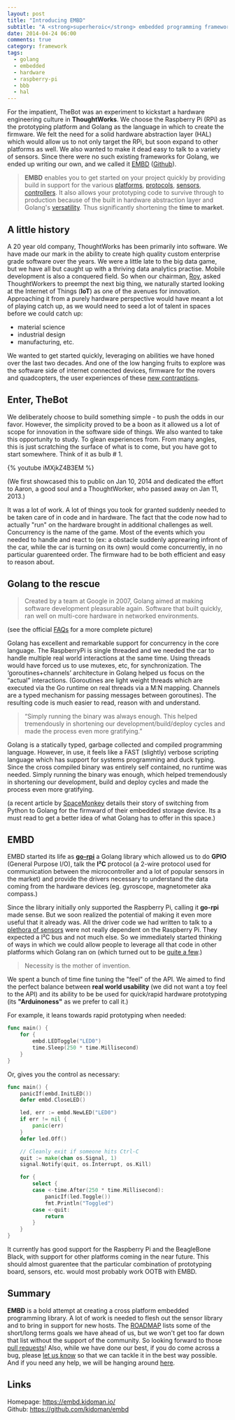 ```yaml
---
layout: post
title: "Introducing EMBD"
subtitle: "A <strong>superheroic</strong> embedded programming framework"
date: 2014-04-24 06:00
comments: true
category: framework
tags:
  - golang
  - embedded
  - hardware
  - raspberry-pi
  - bbb
  - hal
---
```


For the impatient, TheBot was an experiment to kickstart a hardware engineering culture in **ThoughtWorks**. We choose the Raspberry Pi (RPi) as the prototyping platform and Golang as the language in which to create the firmware. We felt the need for a solid hardware abstraction layer (HAL) which would allow us to not only target the RPi, but soon expand to other platforms as well. We also wanted to make it dead easy to talk to a variety of sensors. Since there were no such existing frameworks for Golang, we ended up writing our own, and we called it [EMBD](https://embd.kidoman.io/) ([Github](https://github.com/kidoman/embd)). 

> **EMBD** enables you to get started on your project quickly by providing build in support for the various [platforms](https://github.com/kidoman/embd#platforms-supported), [protocols](https://github.com/kidoman/embd#protocols-supported), [sensors](https://github.com/kidoman/embd#sensors-supported), [controllers](https://github.com/kidoman/embd#controllers). It also allows your prototyping code to survive through to production because of the built in hardware abstraction layer and Golang's [versatility](https://github.com/kidoman/embd/wiki/Why-Go). Thus significantly shortening the **time to market**.

## A little history

A 20 year old company, ThoughtWorks has been primarily into software. We have made our mark in the ability to create high quality custom enterprise grade software over the years. We were a little late to the big data game, but we have all but caught up with a thriving data analytics practise. Mobile development is also a conquered field. So when our chairman, [Roy](http://en.wikipedia.org/wiki/Neville_Roy_Singham), asked ThoughtWorkers to preempt the next big thing, we naturally started looking at the Internet of Things (**IoT**) as one of the avenues for innovation. Approaching it from a purely hardware perspective would have meant a lot of playing catch up, as we would need to seed a lot of talent in spaces before we could catch up:

* material science
* industrial design
* manufacturing, etc.

We wanted to get started quickly, leveraging on abilities we have honed over the last two decades. And one of the low hanging fruits to explore was the software side of internet connected devices, firmware for the rovers and quadcopters, the user experiences of these [new contraptions](https://nest.com/thermostat/life-with-nest-thermostat/).

## Enter, TheBot

We deliberately choose to build something simple - to push the odds in our favor. However, the simplicity proved to be a boon as it allowed us a lot of scope for innovation in the software side of things. We also wanted to take this opportunity to study. To glean experiences from. From many angles, this is just scratching the surface of what is to come, but you have got to start somewhere. Think of it as bulb # 1.

{% youtube iMXjkZ4B3EM %}

(We first showcased this to public on Jan 10, 2014 and dedicated the effort to Aaron, a good soul and a ThoughtWorker, who passed away on Jan 11, 2013.)

It was a lot of work. A lot of things you took for granted suddenly needed to be taken care of in code and in hardware. The fact that the code now had to actually "run" on the hardware brought in additional challenges as well. Concurrency is the name of the game. Most of the events which you needed to handle and react to (ex: a obstacle suddenly apprearing infront of the car, while the car is turning on its own) would come concurrently, in no particular guarenteed order. The firmware had to be both efficient and easy to reason about.

## Golang to the rescue

> Created by a team at Google in 2007, Golang aimed at making software development pleasurable again. Software that built quickly, ran well on multi-core hardware in networked environments.

(see the official [FAQs](http://golang.org/doc/faq#What_is_the_purpose_of_the_project) for a more complete picture)

Golang has excellent and remarkable support for concurrency in the core language. The RaspberryPi is single threaded and we needed the car to handle multiple real world interactions at the same time. Using threads would have forced us to use mutexes, etc, for synchronization. The ‘goroutines+channels’ architecture in Golang helped us focus on the “actual” interactions. (Goroutines are light weight threads which are executed via the Go runtime on real threads via a M:N mapping. Channels are a typed mechanism for passing messages between goroutines). The resulting code is much easier to read, reason with and understand.

> “Simply running the binary was always enough. This helped tremendously in shortening our development/build/deploy cycles and made the process even more gratifying.”

Golang is a statically typed, garbage collected and compiled programming language. However, in use, it feels like a FAST (slightly) verbose scripting language which has support for systems programming and duck typing. Since the cross compiled binary was entirely self contained, no runtime was needed. Simply running the binary was enough, which helped tremendously in shortening our development, build and deploy cycles and made the process even more gratifying.

(a recent article by [SpaceMonkey](https://www.spacemonkey.com/blog/posts/go-space-monkey) details their story of switching from Python to Golang for the firmward of their embedded storage device. Its a must read to get a better idea of what Golang has to offer in this space.)

## EMBD

EMBD started its life as **[go-rpi](https://github.com/kidoman/embd/tree/go-rpi)** a Golang library which allowed us to do **GPIO** (General Purpose I/O), talk the **I²C** protocol (a 2-wire protocol used for communication between the microcontroller and a lot of popular sensors in the market) and provide the drivers necessary to understand the data coming from the hardware  devices (eg. gyroscope, magnetometer aka compass.)

Since the library initially only supported the Raspberry Pi, calling it **go-rpi** made sense. But we soon realized the potential of making it even more useful that it already was. All the driver code we had written to talk to a [plethora of sensors](https://github.com/kidoman/embd#sensors-supported) were not really dependent on the Raspberry Pi. They expected a I²C bus and not much else. So we immediately started thinking of ways in which we could allow people to leverage all that code in other platforms which Golang ran on (which turned out to be [quite a few](https://github.com/kidoman/embd#platforms-supported).)

> Necessity is the mother of invention. 

We spent a bunch of time fine tuning the "feel" of the API. We aimed to find the perfect balance between **real world usability** (we did not want a toy feel to the API) and its ability to be be used for quick/rapid hardware prototyping (its **"Arduinoness"** as we prefer to call it.)

For example, it leans towards rapid prototyping when needed:

```go
func main() {
	for {
		embd.LEDToggle("LED0")
		time.Sleep(250 * time.Millisecond)
	}
}
```

Or, gives you the control as necessary:

```go
func main() {
	panicIf(embd.InitLED())
	defer embd.CloseLED()

	led, err := embd.NewLED("LED0")
	if err != nil {
		panic(err)
	}
	defer led.Off()

	// Cleanly exit if someone hits Ctrl-C
	quit := make(chan os.Signal, 1)
	signal.Notify(quit, os.Interrupt, os.Kill)

	for {
		select {
		case <-time.After(250 * time.Millisecond):
			panicIf(led.Toggle())
			fmt.Println("Toggled")
		case <-quit:
			return
		}
	}
}

```

It currently has good support for the Raspberry Pi and the BeagleBone Black, with support for other platforms coming in the near future. This should almost guarentee that the particular combination of prototyping board, sensors, etc. would most probably work OOTB with EMBD.

## Summary

**EMBD** is a bold attempt at creating a cross platform embedded programming library. A lot of work is needed to flesh out the sensor library and to bring in support for new hosts. The [ROADMAP](https://github.com/kidoman/embd/blob/master/ROADMAP.md) lists some of the short/long terms goals we have ahead of us, but we won't get too far down that list without the support of the community. So looking forward to those [pull requests](https://github.com/kidoman/embd/pulls)! Also, while we have done our best, if you do come across a bug, please [let us know](https://github.com/kidoman/embd/issues) so that we can tackle it in the best way possible. And if you need any help, we will be hanging around [here](https://groups.google.com/forum/#!forum/go-embd).

## Links

Homepage: https://embd.kidoman.io/<br/>
Github: https://github.com/kidoman/embd
